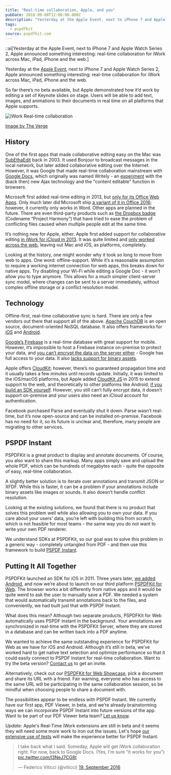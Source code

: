 ```yaml
---
title: "Real-time collaboration, Apple, and you"
pubDate: 2016-09-08T12:00:00.000Z
description: "Yesterday at the Apple Event, next to iPhone 7 and Apple Watch Series 2, Apple announced something interesting: real-time collaboration for iWork across Mac, iPad, iPhone and the web."
tags:
  - pspdfkit
source: pspdfkit.com
---
```


::ai[Yesterday at the Apple Event, next to iPhone 7 and Apple Watch Series 2, Apple announced something interesting: real-time collaboration for iWork across Mac, iPad, iPhone and the web.]

Yesterday at the [Apple Event](http://www.apple.com/apple-events/september-2016/), next to iPhone 7 and Apple Watch Series 2, Apple announced something interesting: real-time collaboration for iWork across Mac, iPad, iPhone and the web.

So far there’s no beta available, but Apple demonstrated how it’d work by editing a set of Keynote slides on stage. Users will be able to add text, images, and animations to their documents in real time on all platforms that Apple supports.

![iWork Real-time collaboration](/assets/img/pspdfkit/2016/real-time-collaboration/iwork-real-time-collaboration.png)

[Image by The Verge](http://www.theverge.com/2016/9/7/12836660/apple-real-time-collaboration-iwork)

## History

One of the first apps that made collaborative editing easy on the Mac was [SubEthaEdit](https://en.wikipedia.org/wiki/SubEthaEdit) back in 2003. It used Bonjour to broadcast messages in the local network, but later added collaborative editing over the Internet. However, it was Google that made real-time collaboration mainstream with [Google Docs](http://docs.google.com), which originally was named Writely - an [experiment](http://www.theverge.com/2013/7/3/4484000/sam-schillace-interview-google-docs-creator-box) with the (back then) new Ajax technology and the "content editable" function in browsers.

Microsoft first added real-time editing in 2013, but [only for its Office Web Apps](http://www.theverge.com/2013/11/7/5075192/office-web-apps-real-time-editing-features). Only much later did Microsoft ship [a variant of it in Office 2016](http://www.theverge.com/2015/5/4/8547433/microsoft-office-2016-real-time-co-authoring-features); however, it currently only works in Word. Other apps are planned in the future. There are even third-party products such as [the Dropbox badge](http://venturebeat.com/2014/12/11/dropbox-launches-microsoft-office-collaboration-features-for-word-excel-and-powerpoint-on-windows-and-mac/) (Codename “Project Harmony”) that have tried to ease the problem of conflicting files caused when multiple people edit at the same time.

It’s nothing new for Apple, either. Apple first added support for collaborative editing [in iWork for iCloud in 2013](http://appleinsider.com/articles/13/11/14/apple-adds-realtime-collaboration-document-organization-to-iwork-for-icloud-beta). It was quite limited and [only worked across the web](https://discussions.apple.com/thread/5510524?tstart=0), leaving out Mac and iOS, as platforms, completely.

Looking at the history, one might wonder why it took so long to move from web to apps. One word: offline-support. While it’s a reasonable assumption to require a working internet connection for web apps, this breaks down for native apps. Try disabling your Wi-Fi while editing a Google Doc - it won’t allow you to type anymore. This allows for a much simpler client-server sync model, where changes can be sent to a server immediately, without complex offline storage or a conflict resolution model.

## Technology

Offline-first, real-time collaborative sync is hard. There are only a few vendors out there that support all of the above. [Apache CouchDB](http://couchdb.apache.org/) is an open source, document-oriented NoSQL database. It also offers frameworks for [iOS](https://github.com/couchbase/couchbase-lite-ios) and [Android](https://github.com/couchbase/couchbase-lite-android).

[Google’s Firebase](https://firebase.google.com/docs/database/) is a real-time database with great support for mobile. However, it’s impossible to host a Firebase instance on-premise to protect your data, and [you can’t encrypt the data on the server either](https://groups.google.com/forum/#!searchin/firebase-talk/encrypt/firebase-talk/Xj9Ejv6_HjE/vbUlQ993o60J) - Google has full access to your data. It also [lacks support for binary assets](https://groups.google.com/forum/#!searchin/firebase-talk/encrypt/firebase-talk/AAc-Lg66riQ/vvaVhFFxHQAJ).

Apple offers [CloudKit](https://developer.apple.com/icloud/); however, there’s no guaranteed propagation time and it usually takes a few minutes until records update. Initially, it was limited to the iOS/macOS platforms, but Apple added [CloudKit JS](https://developer.apple.com/reference/cloudkitjs) in 2015 to extend support to the web, and theoretically to other platforms like Android, [if you build an SDK yourself](https://github.com/jaumecornado/DroidNubeKit). However, you still can’t fully encrypt data, it doesn’t support on-premise and your users also need an iCloud account for authentication.

Facebook purchased Parse and eventually shut it down. Parse wasn’t real-time, but it’s now open-source and can be installed on-premise. Facebook has no need for it, so its future is unclear and, therefore, many people are migrating to other services.

## PSPDF Instant

PSPDFKit is a great product to display and annotate documents. Of course, you also want to share this markup. Many apps simply save and upload the whole PDF, which can be hundreds of megabytes each - quite the opposite of easy, real-time collaboration.

A slightly better solution is to iterate over annotations and transmit JSON or XFDF. While this is faster, it can be a problem if your annotations include binary assets like images or sounds. It also doesn’t handle conflict resolution.

Looking at the existing solutions, we found that there is no product that solves this problem well while also allowing you to own your data. If you care about your users' data, you’re left with building this from scratch, which is not feasible for most teams - the same way you do not want to write your own PDF renderer.

We understand SDKs at PSPDFKit, so our goal was to solve this problem in a generic way - completely untangled from PDF - and then use this framework to build [PSPDF Instant](https://pspdfkit.com/instant).

## Putting It All Together

PSPDFKit launched an SDK for iOS in 2011. Three years later, [we added Android](https://pspdfkit.com/blog/2016/pspdfkit-android-2-5/), and now we’re about to launch on our third platform [PSPDFKit for Web](https://pspdfkit.com/web/). The browser works a bit differently from native apps and it would be quite weird to ask the user to manually save a PDF. We needed a system that would automatically transmit annotations back to the files, and conveniently, we had built just that with PSPDF Instant.

What does this mean? Although two separate products, PSPDFKit for Web automatically uses PSPDF Instant in the background. Your annotations are synchronized in real-time with the PSPDFKit Server, where they are stored in a database and can be written back into a PDF anytime.

We wanted to achieve the same outstanding experience for PSPDFKit for Web as we have for iOS and Android. Although it’s still in beta, we’ve worked hard to get native text selection and optimize performance so that it could easily connect to PSPDF Instant for real-time collaboration. Want to try the beta version? [Contact us](https://pspdfkit.com/sales) to get an invite.

Alternatively, check out our [PSPDFKit for Web Showcase](https://web-preview.pspdfkit.com/), pick a document and share its URL with a friend. Fair warning, everyone who has access to the same URL will be participating in the same collaboration session, so be mindful when choosing people to share a document with.

The possibilities appear to be endless with PSPDF Instant. We currently have our first app, PDF Viewer, in beta, and we’re already brainstorming ways we can incorporate PSPDF Instant into future versions of the app. Want to be part of our PDF Viewer beta team? [Let us know](https://pdfviewer.io).

*Update:* Apple's Real-Time iWork extensions are still in beta and it seems they will need some more work to iron out the issues. Let's hope [our extensive use of tests](/blog/2016/e2e-testing/) will make the experience better for PSPDF Instant.

<blockquote class="twitter-tweet" data-lang="de"><p lang="en" dir="ltr">I take back what I said. Someday, Apple will get iWork collaboration right. For now, back to Google Docs. (Yes, I&#39;m sure &quot;it works for you&quot;) <a href="https://t.co/l3NeJ7CG8t">pic.twitter.com/l3NeJ7CG8t</a></p>&mdash; Federico Viticci (@viticci) <a href="https://twitter.com/viticci/status/777997187393421313">19. September 2016</a></blockquote>
<script async src="//platform.twitter.com/widgets.js" charset="utf-8"></script>
